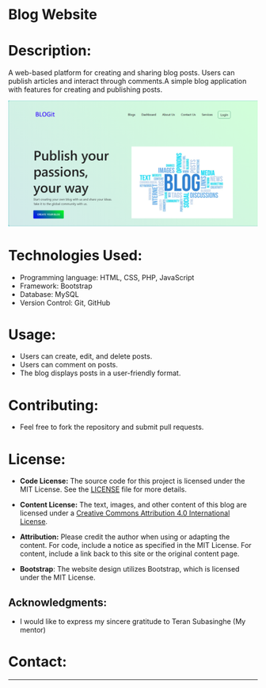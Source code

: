 # Blog Website

# Description:
A web-based platform for creating and sharing blog posts. Users can publish articles and interact through comments.A simple blog application with features for creating and publishing posts.

![Screenshot of the blog homepage](img/Screenshot.PNG)

# Technologies Used:
* Programming language: HTML, CSS, PHP, JavaScript
* Framework: Bootstrap
* Database: MySQL
* Version Control: Git, GitHub
 
# Usage:
* Users can create, edit, and delete posts.
* Users can comment on posts.
* The blog displays posts in a user-friendly format.

# Contributing:
* Feel free to fork the repository and submit pull requests.

# License:

- **Code License:**
The source code for this project is licensed under the MIT License. See the [LICENSE](LICENSE) file for more details.

- **Content License:**
The text, images, and other content of this blog are licensed under a [Creative Commons Attribution 4.0 International License](https://creativecommons.org/licenses/by/4.0/).

- **Attribution:**
Please credit the author when using or adapting the content. For code, include a notice as specified in the MIT License. For content, include a link back to this site or the original content page.

- **Bootstrap**: The website design utilizes Bootstrap, which is licensed under the MIT License.

## Acknowledgments:
- I would like to express my sincere gratitude to Teran Subasinghe (My mentor)


# Contact:
____________
